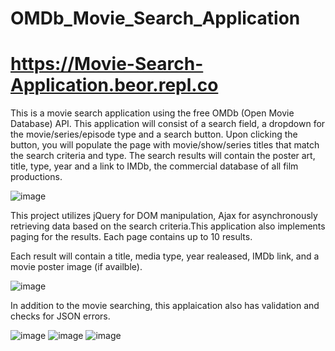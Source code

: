 # OMDb_Movie_Search_Application
# https://Movie-Search-Application.beor.repl.co
This is a movie search application using the free OMDb (Open Movie Database) API. This application will consist of a search field, a dropdown for the movie/series/episode type and a search button. Upon clicking the button, you will populate the page with movie/show/series titles that match the search criteria and type. The search results will contain the poster art, title, type, year and a link to IMDb, the commercial database of all film productions.


![image](https://user-images.githubusercontent.com/51274827/182291251-78ec4f4d-d6d7-4016-8dce-b82606e65731.png)

This project utilizes jQuery for DOM manipulation, Ajax for asynchronously retrieving data based on the search criteria.This application also implements paging for the results. Each page contains up to 10 results. 

Each result will contain a title, media type, year realeased, IMDb link, and a movie poster image (if availble). 


![image](https://user-images.githubusercontent.com/51274827/182291989-22a52b3e-d598-485f-9a54-66ce94db0b08.png)


In addition to the movie searching, this applaication also has validation and checks for JSON errors. 

![image](https://user-images.githubusercontent.com/51274827/182292151-1324695c-6b1f-435c-a679-3b75e0f2701a.png)
![image](https://user-images.githubusercontent.com/51274827/182292168-7c03c380-468f-40cc-a78d-41e9709176b4.png)
![image](https://user-images.githubusercontent.com/51274827/182292186-e0a87b8a-e7aa-4ae2-9209-2436d362350e.png)



